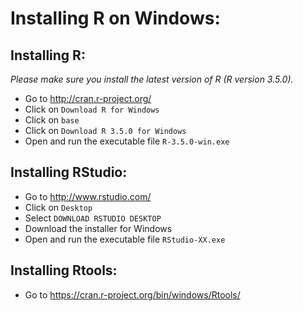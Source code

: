 
# Installing R on Windows:

## Installing R:
*Please make sure you install the latest version of R (R version 3.5.0).*

- Go to http://cran.r-project.org/
- Click on `Download R for Windows`
- Click on `base`
- Click on `Download R 3.5.0 for Windows`
- Open and run the executable file `R-3.5.0-win.exe`

## Installing RStudio:
- Go to http://www.rstudio.com/
- Click on `Desktop`
- Select `DOWNLOAD RSTUDIO DESKTOP`
- Download the installer for Windows
- Open and run the executable file `RStudio-XX.exe`


## Installing Rtools:
- Go to https://cran.r-project.org/bin/windows/Rtools/
